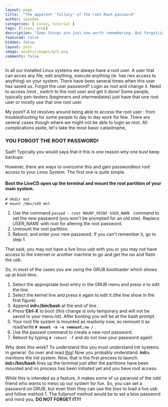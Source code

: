 ```yaml
---
layout: page
title:  "The apparent 'fallacy' of the root Root password"
author: spandan
categories: [ Linux, tutorial ]
tags: [linux, grub]
description: "Some things are just now worth remembering. But forgetting some others cost us!"
featured: false
hidden: false
layout: post
image: assets/images/grb.png
comments: false
---
```


In all our installed Linux systems we always have a root user. A user that can acces any file, edit anything, execute anything (ie. has rwx access to anything) on your system. There have been several times when this user has saved us. Forgot the user password? Login as root and change it. Need to access /root , switch to the root user and get it done! Some people, typically pen-testers (beginners and intermediates) just have that one root user or mostly use that one root user. 

My point? A lot revolves around being able to access the root user : from troubleshooting for some people to day to day work for few. There are several cases though where we might not be able to login as root. All complications aside, let's take the most basic catastrophe, 

### YOU FORGOT THE ROOT PASSWORD!
Sad!! Typically you would saya that it this is one reason why one bust keep backups.

However, there are ways to overcome this and gain passwordless root access to your Linux System. The first one is quite simple.

#### Boot the LiveCD open up the terminal and mount the root partition of your main system.
``` 
# mkdir mnt
# mount /dev/sdX mnt
```
1.  Use the command
```passwd --root MOUNT_POINT USER_NAME ``` command to set the new password (you won't be prompted for an old one). Replace USER_NAME with root for altering the root password.
2.  Unmount the root partition.
3.  Reboot, and enter your new password. If you can't remember it, go to step 1.


That said, you may not have a live linux usb with you or you may not have access to the internet or another machine to go and get the iso and flash the usb.

So, in most of the cases you are using the GRUB bootloader which shows up at boot time. 

1.  Select the appropriate boot entry in the GRUB menu and press e to edit the line.
2.  Select the kernel line and press e again to edit it.(the line show in the first figure)
3.  Append **init=/bin/bash** at the end of line.
4.  Press **Ctrl-X** to boot (this change is only temporary and will not be saved to your menu.lst). After booting you will be at the bash prompt.
5.  Your root file system is mounted as readonly now, so remount it as read/write 
**```# mount -n -o remount,rw /```** .
6.  Use the passwd command to create a new root password.
7.  Reboot by typing ```# reboot -f``` and do not lose your password again!

Why does this work? To understand this you must understand init systems in general. Go over and read <a href="https://spandanji.github.io/the-systemd-controversy/">this</a>! Now you probably understand. **init=** mentions the init system. Now, that is the first process to launch. **init=/bin/bash** fires up the terminal just after the partitions have been mounted and no process has been initiated yet and you have root access. 

While this is intended as a feature, it makes some of us paranoid of the odd friend who wants to mess up our system for fun.
So, you can set a password on GRUB, but even then they can use the bios to load a live usb and follow method 1. The fullproof method would be to set a bios password and mind you, **DO NOT FORGET IT!!!**
